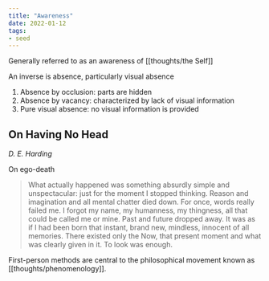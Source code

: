 ```yaml
---
title: "Awareness"
date: 2022-01-12
tags:
- seed
---
```


Generally referred to as an awareness of [[thoughts/the Self]]

An inverse is absence, particularly visual absence
1. Absence by occlusion: parts are hidden
2. Absence by vacancy: characterized by lack of visual information
3. Pure visual absence: no visual information is provided

## On Having No Head
*D. E. Harding*

On ego-death

> What actually happened was something absurdly simple and unspectacular: just for the moment I stopped thinking. Reason and imagination and all mental chatter died down. For once, words really failed me. I forgot my name, my humanness, my thingness, all that could be called me or mine. Past and future dropped away. It was as if I had been born that instant, brand new, mindless, innocent of all memories. There existed only the Now, that present moment  and what was clearly given in it. To look was enough.

First-person methods are central to the philosophical movement known as [[thoughts/phenomenology]].